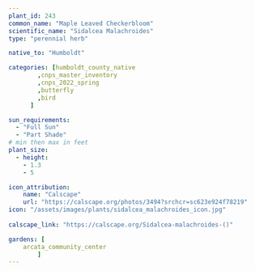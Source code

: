 ```yaml
---
plant_id: 243 
common_name: "Maple Leaved Checkerbloom"
scientific_name: "Sidalcea Malachroides"
type: "perennial herb"

native_to: "Humboldt"

categories: [humboldt_county_native
        ,cnps_master_inventory
        ,cnps_2022_spring
        ,butterfly
        ,bird
      ]

sun_requirements:
  - "Full Sun"
  - "Part Shade"
# min then max in feet
plant_size:
  - height: 
    - 1.3 
    - 5

icon_attribution: 
    name: "Calscape"
    url: "https://calscape.org/photos/3494?srchcr=sc623e924f78219"
icon: "/assets/images/plants/sidalcea_malachroides_icon.jpg"
 
calscape_link: "https://calscape.org/Sidalcea-malachroides-()"

gardens: [
    arcata_community_center
        ]
---
```








